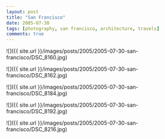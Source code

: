 ```yaml
---
layout: post
title: "San Francisco"
date: 2005-07-30
tags: [photography, san francisco, architecture, travels]
comments: true
---
```

![]({{ site.url }}/images/posts/2005/2005-07-30-san-francisco/DSC_8160.jpg)

![]({{ site.url }}/images/posts/2005/2005-07-30-san-francisco/DSC_8162.jpg)

![]({{ site.url }}/images/posts/2005/2005-07-30-san-francisco/DSC_8184.jpg)

![]({{ site.url }}/images/posts/2005/2005-07-30-san-francisco/DSC_8192.jpg)

![]({{ site.url }}/images/posts/2005/2005-07-30-san-francisco/DSC_8216.jpg)


